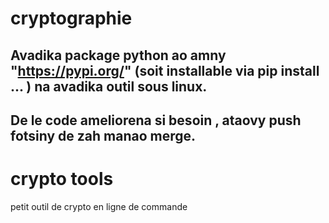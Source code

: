 # cryptographie

## Avadika package python ao amny "https://pypi.org/" (soit installable via pip install ... ) na avadika outil sous linux.
## De le code ameliorena si besoin , ataovy push fotsiny de zah manao merge.
# crypto tools 

petit outil de crypto en ligne de commande 

